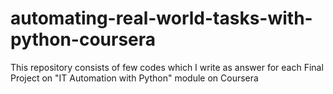 # automating-real-world-tasks-with-python-coursera
This repository consists of few codes which I write as answer for each Final Project on "IT Automation with Python" module on Coursera
